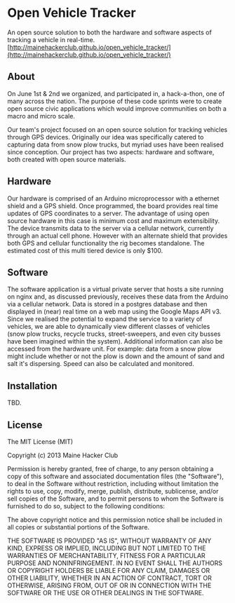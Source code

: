 Open Vehicle Tracker
====================
An open source solution to both the hardware and software aspects of tracking a vehicle in real-time.
[http://mainehackerclub.github.io/open_vehicle_tracker/](http://mainehackerclub.github.io/open_vehicle_tracker/)

About
-----
On June 1st & 2nd we organized, and participated in, a hack-a-thon, one of many across the nation.  The purpose of these code sprints were to create open source civic applications which would improve communities on both a macro and micro scale.  

Our team's project focused on an open source solution for tracking vehicles through GPS devices.  Originally our idea was specifically catered to capturing data from snow plow trucks, but myriad uses have been realised since conception.  Our project has two aspects: hardware and software, both created with open source materials.  

Hardware
--------
Our hardware is comprised of an Arduino microprocessor with a ethernet shield and a GPS shield.  Once programmed, the board provides real time updates of GPS coordinates to a server.  The advantage of using open source hardware in this case is minimum cost and maximum extensibility.  The device transmits data to the server via a cellular network, currently through an actual cell phone.  However with an alternate shield that provides both GPS and cellular functionality the rig becomes standalone.  The estimated cost of this multi tiered device is only $100.


Software
--------
The software application is a virtual private server that hosts a site running on nginx and, as discussed previously, receives these data from the Arduino via a cellular network.  Data is stored in a postgres database and then displayed in (near) real time on a web map using the Google Maps API v3.  Since we realised the potential to expand the service to a variety of vehicles, we are able to dynamically view different classes of vehicles (snow plow trucks, recycle trucks, street-sweepers, and even city busses have been imagined within the system).  Additional information can also be accessed from the hardware unit.  For example: data from a snow plow might include whether or not the plow is down and the amount of sand and salt it's dispersing.  Speed can also be calculated and monitored.

Installation
------------
TBD.


License
-------

The MIT License (MIT)

Copyright (c) 2013 Maine Hacker Club

Permission is hereby granted, free of charge, to any person obtaining a copy
of this software and associated documentation files (the "Software"), to deal
in the Software without restriction, including without limitation the rights
to use, copy, modify, merge, publish, distribute, sublicense, and/or sell
copies of the Software, and to permit persons to whom the Software is
furnished to do so, subject to the following conditions:

The above copyright notice and this permission notice shall be included in
all copies or substantial portions of the Software.

THE SOFTWARE IS PROVIDED "AS IS", WITHOUT WARRANTY OF ANY KIND, EXPRESS OR
IMPLIED, INCLUDING BUT NOT LIMITED TO THE WARRANTIES OF MERCHANTABILITY,
FITNESS FOR A PARTICULAR PURPOSE AND NONINFRINGEMENT. IN NO EVENT SHALL THE
AUTHORS OR COPYRIGHT HOLDERS BE LIABLE FOR ANY CLAIM, DAMAGES OR OTHER
LIABILITY, WHETHER IN AN ACTION OF CONTRACT, TORT OR OTHERWISE, ARISING FROM,
OUT OF OR IN CONNECTION WITH THE SOFTWARE OR THE USE OR OTHER DEALINGS IN
THE SOFTWARE.
